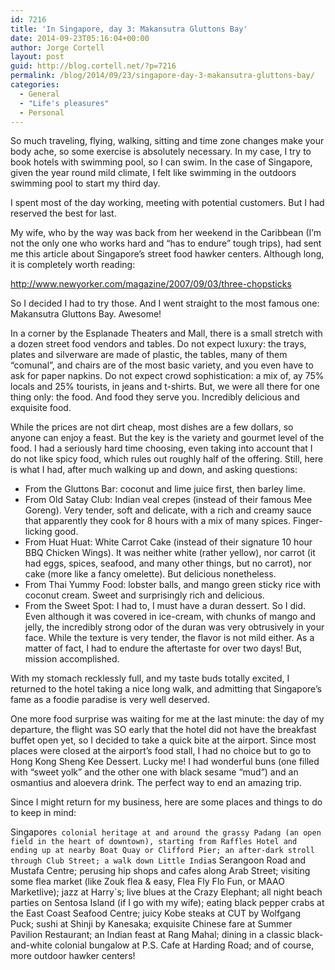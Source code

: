 ```yaml
---
id: 7216
title: 'In Singapore, day 3: Makansutra Gluttons Bay'
date: 2014-09-23T05:16:04+00:00
author: Jorge Cortell
layout: post
guid: http://blog.cortell.net/?p=7216
permalink: /blog/2014/09/23/singapore-day-3-makansutra-gluttons-bay/
categories:
  - General
  - "Life's pleasures"
  - Personal
---
```

So much traveling, flying, walking, sitting and time zone changes make your body ache, so some exercise is absolutely necessary. In my case, I try to book hotels with swimming pool, so I can swim. In the case of Singapore, given the year round mild climate, I felt like swimming in the outdoors swimming pool to start my third day.

I spent most of the day working, meeting with potential customers. But I had reserved the best for last.

My wife, who by the way was back from her weekend in the Caribbean (I’m not the only one who works hard and “has to endure” tough trips), had sent me this article about Singapore’s street food hawker centers. Although long, it is completely worth reading:
  
<a title="http://www.newyorker.com/magazine/2007/09/03/three-chopsticks" href="http://www.newyorker.com/magazine/2007/09/03/three-chopsticks" target="_blank">http://www.newyorker.com/magazine/2007/09/03/three-chopsticks</a>

So I decided I had to try those. And I went straight to the most famous one: Makansutra Gluttons Bay. Awesome!
  
In a corner by the Esplanade Theaters and Mall, there is a small stretch with a dozen street food vendors and tables. Do not expect luxury: the trays, plates and silverware are made of plastic, the tables, many of them “comunal”, and chairs are of the most basic variety, and you even have to ask for paper napkins. Do not expect crowd sophistication: a mix of, ay 75% locals and 25% tourists, in jeans and t-shirts. But, we were all there for one thing only: the food. And food they serve you. Incredibly delicious and exquisite food.

While the prices are not dirt cheap, most dishes are a few dollars, so anyone can enjoy a feast. But the key is the variety and gourmet level of the food. I had a seriously hard time choosing, even taking into account that I do not like spicy food, which rules out roughly half of the offering. Still, here is what I had, after much walking up and down, and asking questions:

  * From the Gluttons Bar: coconut and lime juice first, then barley lime.
  * From Old Satay Club: Indian veal crepes (instead of their famous Mee Goreng). Very tender, soft and delicate, with a rich and creamy sauce that apparently they cook for 8 hours with a mix of many spices. Finger-licking good.
  * From Huat Huat: White Carrot Cake (instead of their signature 10 hour BBQ Chicken Wings). It was neither white (rather yellow), nor carrot (it had eggs, spices, seafood, and many other things, but no carrot), nor cake (more like a fancy omelette). But delicious nonetheless.
  * From Thai Yummy Food: lobster balls, and mango green sticky rice with coconut cream. Sweet and surprisingly rich and delicious.
  * From the Sweet Spot: I had to, I must have a duran dessert. So I did. Even although it was covered in ice-cream, with chunks of mango and jelly, the incredibly strong odor of the duran was very obtrusively in your face. While the texture is very tender, the flavor is not mild either. As a matter of fact, I had to endure the aftertaste for over two days! But, mission accomplished.

With my stomach recklessly full, and my taste buds totally excited, I returned to the hotel taking a nice long walk, and admitting that Singapore’s fame as a foodie paradise is very well deserved.

One more food surprise was waiting for me at the last minute: the day of my departure, the flight was SO early that the hotel did not have the breakfast buffet open yet, so I decided to take a quick bite at the airport. Since most places were closed at the airport’s food stall, I had no choice but to go to Hong Kong Sheng Kee Dessert. Lucky me! I had wonderful buns (one filled with “sweet yolk” and the other one with black sesame “mud”) and an osmantius and aloevera drink. The perfect way to end an amazing trip.

Since I might return for my business, here are some places and things to do to keep in mind:

Singapore`s colonial heritage at and around the grassy Padang (an open field in the heart of downtown), starting from Raffles Hotel and ending up at nearby Boat Quay or Clifford Pier; an after-dark stroll through Club Street; a walk down Little India`s Serangoon Road and Mustafa Centre; perusing hip shops and cafes along Arab Street; visiting some flea market (like Zouk flea & easy, Flea Fly Flo Fun, or MAAO Marketlive); jazz at Harry`s; live blues at the Crazy Elephant; all night beach parties on Sentosa Island (if I go with my wife); eating black pepper crabs at the East Coast Seafood Centre; juicy Kobe steaks at CUT by Wolfgang Puck; sushi at Shinji by Kanesaka; exquisite Chinese fare at Summer Pavilion Restaurant; an Indian feast at Rang Mahal; dining in a classic black-and-white colonial bungalow at P.S. Cafe at Harding Road; and of course, more outdoor hawker centers!